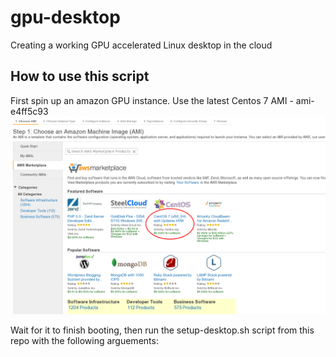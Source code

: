 # gpu-desktop
Creating a working GPU accelerated Linux desktop in the cloud

## How to use this script
First spin up an amazon GPU instance. Use the latest Centos 7 AMI - ami-e4ff5c93
![alt tag](docs/centos7.png)

Wait for it to finish booting, then run the setup-desktop.sh script from this repo with the following arguements:

